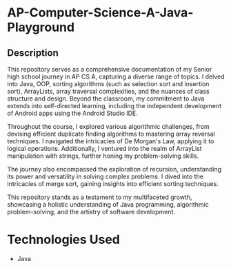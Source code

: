 # AP-Computer-Science-A-Java-Playground

## Description
This repository serves as a comprehensive documentation of my Senior high school journey in AP CS A, capturing a diverse range of topics. I delved into Java, OOP, sorting algorithms (such as selection sort and insertion sort), ArrayLists, array traversal complexities, and the nuances of class structure and design. Beyond the classroom, my commitment to Java extends into self-directed learning, including the independent development of Android apps using the Android Studio IDE.

Throughout the course, I explored various algorithmic challenges, from devising efficient duplicate finding algorithms to mastering array reversal techniques. I navigated the intricacies of De Morgan's Law, applying it to logical operations. Additionally, I ventured into the realm of ArrayList manipulation with strings, further honing my problem-solving skills.

The journey also encompassed the exploration of recursion, understanding its power and versatility in solving complex problems. I dived into the intricacies of merge sort, gaining insights into efficient sorting techniques.

This repository stands as a testament to my multifaceted growth, showcasing a holistic understanding of Java programming, algorithmic problem-solving, and the artistry of software development.

# Technologies Used
- Java
